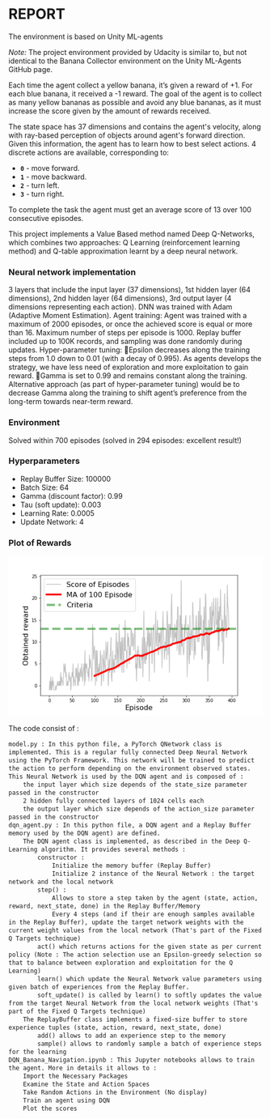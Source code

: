# REPORT 

The environment is based on Unity ML-agents

*Note:* The project environment provided by Udacity is similar to, but not identical to the Banana Collector environment on the Unity ML-Agents GitHub page.

Each time the agent collect a yellow banana, it’s given a reward of +1. For each blue banana, it received a -1 reward. The goal of the agent is to collect as many yellow bananas as possible and avoid any blue bananas, as it must increase the score given by the amount of rewards received.  

The state space has 37 dimensions and contains the agent's velocity, along with ray-based perception of objects around agent's forward direction.  Given this information, the agent has to learn how to best select actions.  4 discrete actions are available, corresponding to:

- **`0`** - move forward.
- **`1`** - move backward.
- **`2`** - turn left.
- **`3`** - turn right.

To complete the task the agent must get an average score of 13 over 100 consecutive episodes. 

This project implements a Value Based method named Deep Q-Networks, which combines two approaches: Q Learning (reinforcement learning method) and Q-table approximation learnt by a deep neural network.

### Neural network implementation
3 layers that include the input layer (37 dimensions), 1st hidden layer (64 dimensions), 2nd hidden layer (64 dimensions), 3rd output layer (4 dimensions representing each action). DNN was trained with Adam (Adaptive Moment Estimation). Agent training: Agent was trained with a maximum of 2000 episodes, or once the achieved score is equal or more than 16. Maximum number of steps per episode is 1000. Replay buffer included up to 100K records, and sampling was done randomly during updates. Hyper-parameter tuning: Epsilon decreases along the training steps from 1.0 down to 0.01 (with a decay of 0.995). As agents develops the strategy, we have less need of exploration and more exploitation to gain reward. Gamma is set to 0.99 and remains constant along the training. Alternative approach (as part of hyper-parameter tuning) would be to decrease Gamma along the training to shift agent’s preference from the long-term towards near-term reward.  
### Environment
Solved within 700 episodes (solved in 294 episodes: excellent result!)
### Hyperparameters
 - Replay Buffer Size: 100000 
 - Batch Size: 64 
 - Gamma (discount factor): 0.99 
 - Tau (soft update): 0.003 
 - Learning Rate: 0.0005 
 - Update Network: 4 

### Plot of Rewards
![score](./score.png)





The code consist of :

    model.py : In this python file, a PyTorch QNetwork class is implemented. This is a regular fully connected Deep Neural Network using the PyTorch Framework. This network will be trained to predict the action to perform depending on the environment observed states. This Neural Network is used by the DQN agent and is composed of :
        the input layer which size depends of the state_size parameter passed in the constructor
        2 hidden fully connected layers of 1024 cells each
        the output layer which size depends of the action_size parameter passed in the constructor
    dqn_agent.py : In this python file, a DQN agent and a Replay Buffer memory used by the DQN agent) are defined.
        The DQN agent class is implemented, as described in the Deep Q-Learning algorithm. It provides several methods :
            constructor :
                Initialize the memory buffer (Replay Buffer)
                Initialize 2 instance of the Neural Network : the target network and the local network
            step() :
                Allows to store a step taken by the agent (state, action, reward, next_state, done) in the Replay Buffer/Memory
                Every 4 steps (and if their are enough samples available in the Replay Buffer), update the target network weights with the current weight values from the local network (That's part of the Fixed Q Targets technique)
            act() which returns actions for the given state as per current policy (Note : The action selection use an Epsilon-greedy selection so that to balance between exploration and exploitation for the Q Learning)
            learn() which update the Neural Network value parameters using given batch of experiences from the Replay Buffer.
            soft_update() is called by learn() to softly updates the value from the target Neural Network from the local network weights (That's part of the Fixed Q Targets technique)
        The ReplayBuffer class implements a fixed-size buffer to store experience tuples (state, action, reward, next_state, done)
            add() allows to add an experience step to the memory
            sample() allows to randomly sample a batch of experience steps for the learning
    DQN_Banana_Navigation.ipynb : This Jupyter notebooks allows to train the agent. More in details it allows to :
        Import the Necessary Packages
        Examine the State and Action Spaces
        Take Random Actions in the Environment (No display)
        Train an agent using DQN
        Plot the scores
